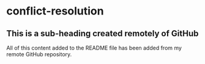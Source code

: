 # conflict-resolution

## This is a sub-heading created remotely of GitHub

All of this content added to the README file has been added from my remote GitHub repository.
